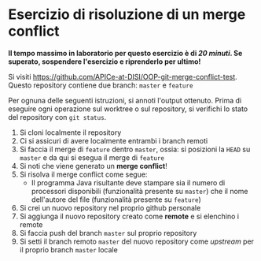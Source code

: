 # Esercizio di risoluzione di un merge conflict

**Il tempo massimo in laboratorio per questo esercizio è di _20 minuti_.
Se superato, sospendere l'esercizio e riprenderlo per ultimo!**

Si visiti https://github.com/APICe-at-DISI/OOP-git-merge-conflict-test.
Questo repository contiene due branch: `master` e `feature`

Per ognuna delle seguenti istruzioni, si annoti l'output ottenuto.
Prima di eseguire ogni operazione sul worktree o sul repository,
si verifichi lo stato del repository con `git status`.

1. Si cloni localmente il repository
2. Ci si assicuri di avere localmente entrambi i branch remoti
3. Si faccia il merge di `feature` dentro `master`, ossia: si posizioni la `HEAD` su `master`
   e da qui si esegua il merge di `feature`
4. Si noti che viene generato un **merge conflict**!
5. Si risolva il merge conflict come segue:
   - Il programma Java risultante deve stampare sia il numero di processori disponibili
     (funzionalità presente su `master`)
     che il nome dell'autore del file
     (funzionalità presente su `feature`)
6. Si crei un nuovo repository nel proprio github personale
7. Si aggiunga il nuovo repository creato come **remote** e si elenchino i remote
8. Si faccia push del branch `master` sul proprio repository
9. Si setti il branch remoto `master` del nuovo repository come *upstream* per il proprio branch `master` locale
